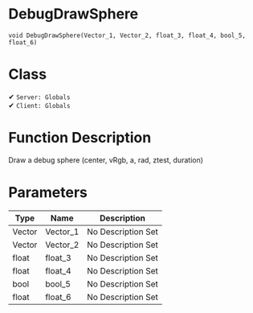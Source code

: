 # DebugDrawSphere
```
void DebugDrawSphere(Vector_1, Vector_2, float_3, float_4, bool_5, float_6)
```
# Class
✔ `Server: Globals`  
✔ `Client: Globals`  

# Function Description
Draw a debug sphere (center, vRgb, a, rad, ztest, duration)
# Parameters
Type|Name|Description
--|--|--
Vector|Vector_1|No Description Set
Vector|Vector_2|No Description Set
float|float_3|No Description Set
float|float_4|No Description Set
bool|bool_5|No Description Set
float|float_6|No Description Set
